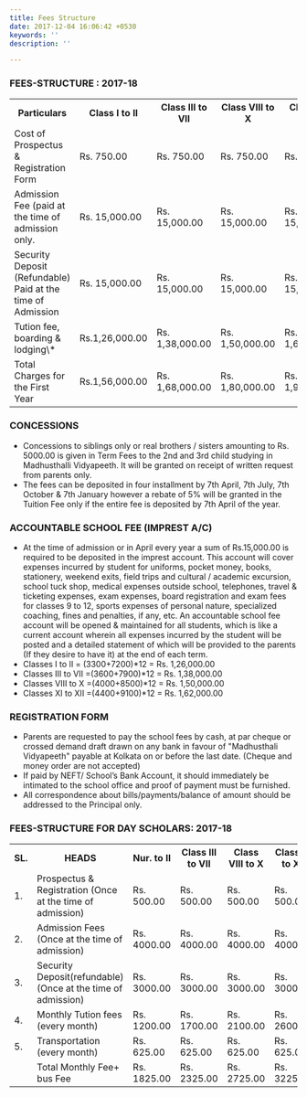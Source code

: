 ```yaml
---
title: Fees Structure
date: 2017-12-04 16:06:42 +0530
keywords: ''
description: ''

---
```

### FEES-STRUCTURE : 2017-18

<table class="fees-table">
<tr>
<th>Particulars</th>
<th>Class I to II</th>
<th>Class III to VII</th>
<th>Class VIII to X</th>
<th>Class XI & XII</th>
</tr>
<tr>
<td>Cost of Prospectus & Registration Form</td>
<td>Rs. 750.00</td>
<td>Rs. 750.00</td>
<td>Rs. 750.00</td>
<td>Rs. 750.00</td>
</tr>
<tr>
<td>Admission Fee (paid at the time of admission only.</td>
<td>Rs. 15,000.00</td>
<td>Rs. 15,000.00</td>
<td>Rs. 15,000.00</td>
<td>Rs. 15,000.00</td>
</tr>
<tr>
<td>Security Deposit (Refundable) Paid at the time of Admission</td>
<td>Rs. 15,000.00</td>
<td>Rs. 15,000.00</td>
<td>Rs. 15,000.00</td>
<td>Rs. 15,000.00</td>
</tr>
<tr>
<td>Tution fee, boarding & lodging\*</td>
<td>Rs.1,26,000.00</td>
<td>Rs. 1,38,000.00</td>
<td>Rs. 1,50,000.00</td>
<td>Rs. 1,62,000.00</td>
</tr>
<tr>
<td>Total Charges for the First Year</td>
<td>Rs.1,56,000.00</td>
<td>Rs. 1,68,000.00</td>
<td>Rs. 1,80,000.00</td>
<td>Rs. 1,92,000.00</td>
</tr>
</table>

### CONCESSIONS

* Concessions to siblings only or real brothers / sisters amounting to Rs. 5000.00 is given in Term Fees to the 2nd and 3rd child studying in Madhusthalli Vidyapeeth. It will be granted on receipt of written request from parents only.
* The fees can be deposited in four installment by 7th April, 7th July, 7th October & 7th January however a rebate of 5% will be granted in the Tuition Fee only if the entire fee is deposited by 7th April of the year.

### ACCOUNTABLE SCHOOL FEE (IMPREST A/C)

* At the time of admission or in April every year a sum of Rs.15,000.00 is required to be deposited in the imprest account. This account will cover expenses incurred by student for uniforms, pocket money, books, stationery, weekend exits, field trips and cultural / academic excursion, school tuck shop, medical expenses outside school, telephones, travel & ticketing expenses, exam expenses, board registration and exam fees for classes 9 to 12, sports expenses of personal nature, specialized coaching, fines and penalties, if any, etc. An accountable school fee account will be opened & maintained for all students, which is like a current account wherein all expenses incurred by the student will be posted and a detailed statement of which will be provided to the parents (If they desire to have it) at the end of each term.
* Classes I to II = (3300+7200)\*12 = Rs. 1,26,000.00
* Classes III to VII =(3600+7900)\*12 = Rs. 1,38,000.00
* Classes VIII to X =(4000+8500)\*12 = Rs. 1,50,000.00
* Classes XI to XII =(4400+9100)\*12 = Rs. 1,62,000.00

### REGISTRATION FORM

* Parents are requested to pay the school fees by cash, at par cheque or crossed demand draft drawn on any bank in favour of "Madhusthali Vidyapeeth" payable at Kolkata on or before the last date. (Cheque and money order are not accepted)
* If paid by NEFT/ School’s Bank Account, it should immediately be intimated to the school office and proof of payment must be furnished.
* All correspondence about bills/payments/balance of amount should be addressed to the Principal only.

### FEES-STRUCTURE FOR DAY SCHOLARS: 2017-18

<table class="fees-table">
<tr>
<th>SL.</th>
<th>HEADS</th>
<th>Nur. to II</th>
<th>Class III to VII</th>
<th>Class VIII to X</th>
<th>Class XI to XII</th>
</tr>
<tr>
<td>1.</td>
<td>Prospectus & Registration (Once at the time of admission)</td>
<td>Rs. 500.00</td>
<td>Rs. 500.00</td>
<td>Rs. 500.00</td>
<td>Rs. 500.00</td>
</tr>
<tr>
<td>2.</td>
<td>Admission Fees (Once at the time of admission)</td>
<td>Rs. 4000.00</td>
<td>Rs. 4000.00</td>
<td>Rs. 4000.00</td>
<td>Rs. 4000.00</td>
</tr>
<tr>
<td>3.</td>
<td>Security Deposit(refundable) (Once at the time of admission)</td>
<td>Rs. 3000.00</td>
<td>Rs. 3000.00</td>
<td>Rs. 3000.00</td>
<td>Rs. 3000.00</td>
</tr>
<tr>
<td>4.</td>
<td>Monthly Tution fees (every month)</td>
<td>Rs. 1200.00</td>
<td>Rs. 1700.00</td>
<td>Rs. 2100.00</td>
<td>Rs. 2600.00</td>
</tr>
<tr>
<td>5.</td>
<td>Transportation (every month)</td>
<td>Rs. 625.00</td>
<td>Rs. 625.00</td>
<td>Rs. 625.00</td>
<td>Rs. 625.00</td>
</tr>
<tr>
<td></td>
<td>Total Monthly Fee+ bus Fee</td>
<td>Rs. 1825.00</td>
<td>Rs. 2325.00</td>
<td>Rs. 2725.00</td>
<td>Rs. 3225.00</td>
</tr>
</table>